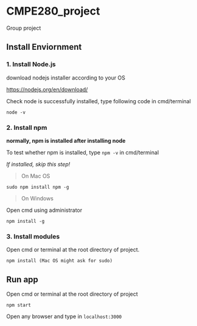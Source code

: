 # CMPE280_project
Group project
## Install Enviornment
### 1. Install Node.js

download nodejs installer according to your OS

https://nodejs.org/en/download/

Check node is successfully installed, type following code in cmd/terminal 
```
node -v
```

### 2. Install npm
**normally, npm is installed after installing node**

To test whether npm is installed, type `npm -v` in cmd/terminal 

*If installed, skip this step!*

>On Mac OS
```
sudo npm install npm -g
```

>On Windows

Open cmd using administrator
```
npm install -g
```

### 3. Install modules
Open cmd or terminal at the root directory of project.

```
npm install (Mac OS might ask for sudo)
```

## Run app

Open cmd or terminal at the root directory of project
```
npm start
```
Open any browser and type in `localhost:3000`
